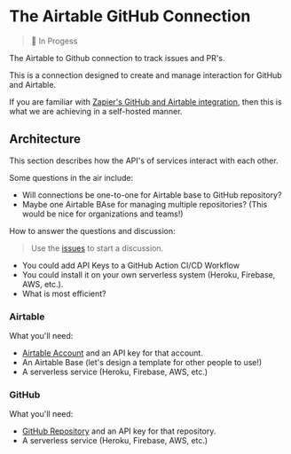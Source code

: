 # The Airtable GitHub Connection

> 🛒 In Progess

The Airtable to Github connection to track issues and PR's.

This is a connection designed to create and manage interaction for GitHub and Airtable.

If you are familiar with [Zapier's GitHub and Airtable integration](https://zapier.com/apps/airtable/integrations/github), then this is what we are achieving in a self-hosted manner.

## Architecture

This section describes how the API's of services interact with each other.

Some questions in the air include:

- Will connections be one-to-one for Airtable base to GitHub repository?
- Maybe one Airtable BAse for managing multiple repositories? (This would be nice for organizations and teams!)

How to answer the questions and discussion:

> Use the [issues](https://github.com/Luckey-Elijah/Airtable-GitHub-Connection/issues) to start a discussion.

- You could add API Keys to a GitHub Action CI/CD Workflow
- You could install it on your own serverless system (Heroku, Firebase, AWS, etc.).
- What is most efficient?

### Airtable

What you'll need:

- [Airtable Account](https://airtable.com/account) and an API key for that account.
- An Airtable Base (let's design a template for other people to use!)
- A serverless service (Heroku, Firebase, AWS, etc.)

### GitHub

What you'll need:

- [GitHub Repository](https://github.com) and an API key for that repository.
- A serverless service (Heroku, Firebase, AWS, etc.)
